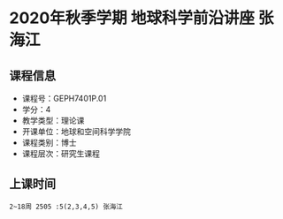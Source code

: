 # 2020年秋季学期 地球科学前沿讲座 张海江






## 课程信息

- 课程号：GEPH7401P.01
- 学分：4
- 教学类型：理论课
- 开课单位：地球和空间科学学院
- 课程类别：博士
- 课程层次：研究生课程

## 上课时间

```
2~18周 2505 :5(2,3,4,5) 张海江
```

